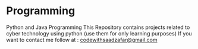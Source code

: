 # Programming
Python and Java Programming 
This Repository contains projects related to cyber technology using python (use them for only learning purposes)
If you want to contact me follow at : codewithsaadzafar@gmail.com
